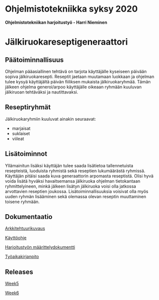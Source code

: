 # Ohjelmistotekniikka syksy 2020
**Ohjelmistotekniikan harjoitustyö - Harri Nieminen**
# Jälkiruokareseptigeneraattori

## Päätoiminnallisuus ##
Ohjelman pääasiallinen tehtävä on tarjota käyttäjälle kyseiseen päivään sopiva jälkiruokaresepti. 
Reseptit jaetaan muutamaan luokkaan ja ohjelman tulee kysyä käyttäjältä päivän fiiliksen mukaista 
jälkiruokaryhmää. Tämän jälkeen ohjelma generoi/arpoo käyttäjälle oikeaan ryhmään kuuluvan 
jälkiruoan tehtäväksi ja nautittavaksi.

## Reseptiryhmät ##
Jälkiruokaryhmiin kuuluvat ainakin seuraavat: 
-	marjaisat
-	suklaiset
- viileat

## Lisätoiminnot ##
Yllämainitun lisäksi käyttäjän tulee saada lisätietoa tallennetuista resepteistä, 
luoduista ryhmistä sekä reseptien lukumäärästä ryhmissä. Käyttäjän pitäisi saada kuva 
generaattorin arpomasta reseptistä. Olisi hyvä voida lisätä hyväksi havaitsemansa jälkiruoka 
ohjelman tietokantaan ryhmittelyineen, minkä jälkeen lisätyn jälkiruoka voisi olla jatkossa arvottavien 
reseptien joukossa. Lisätoiminnallisuuksia voisivat olla myös uuden ryhmän lisääminen sekä olemassa 
olevan reseptin muuttaminen toisene ryhmään.

## Dokumentaatio ##
[Arkkitehtuurikuvaus](https://github.com/melting8snowman/ot-harjoitustyo/blob/master/dokumentaatio/arkkitehtuurikuvaus.md)

[Käyttöohje](https://github.com/melting8snowman/ot-harjoitustyo/blob/master/dokumentaatio/kayttoohje.md)

[Harjoitustyön määrittelydokumentti](https://www.github.com/melting8snowman/ot-harjoitustyo/blob/master/dokumentaatio/vaatimusmaarittely.md)

[Työaikakirjanpito](https://github.com/melting8snowman/ot-harjoitustyo/blob/master/tyoaikakirjanpito.txt)

## Releases ##
[Week5](https://github.com/melting8snowman/ot-harjoitustyo/releases/tag/Week5)

[Week6](https://github.com/melting8snowman/ot-harjoitustyo/releases/tag/week6)


